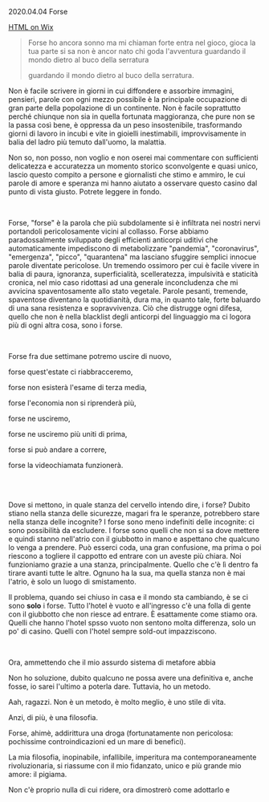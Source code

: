 2020.04.04 Forse

[HTML on Wix](https://support.wix.com/en/article/adding-html-code-to-posts-in-the-new-wix-blog)







> Forse ho ancora sonno ma mi chiaman forte
> entra nel gioco, gioca la tua parte
> si sa non è ancor nato chi goda l'avventura
> guardando il mondo dietro al buco della serratura
>
> guardando il mondo dietro al buco della serratura.

Non è facile scrivere in giorni in cui diffondere e assorbire immagini, pensieri, parole con ogni mezzo possibile è la principale occupazione di gran parte della popolazione di un continente. Non è facile soprattutto perché chiunque non sia in quella fortunata maggioranza, che pure non se la passa così bene, è oppressa da un peso insostenibile, trasformando giorni di lavoro in incubi e vite in gioielli inestimabili, improvvisamente in balia del ladro più temuto dall'uomo, la malattia.

Non so, non posso, non voglio e non oserei mai commentare con sufficienti delicatezza e accuratezza un momento storico  sconvolgente e quasi unico, lascio questo compito a persone e giornalisti che stimo e ammiro, le cui parole di amore e speranza mi hanno aiutato a osservare questo casino dal punto di vista giusto. Potrete leggere in fondo.

<br>

Forse, "forse" è la parola che più subdolamente si è infiltrata nei nostri nervi portandoli pericolosamente vicini al collasso. Forse abbiamo paradossalmente sviluppato degli efficienti anticorpi uditivi che automaticamente impediscono di metabolizzare "pandemia", "coronavirus", "emergenza", "picco", "quarantena" ma lasciano sfuggire semplici innocue parole diventate pericolose. Un tremendo ossimoro per cui è facile vivere in balia di paura, ignoranza, superficialità, scelleratezza, impulsività e staticità cronica, nel mio caso ridottasi ad una generale inconcludenza che mi avvicina spaventosamente allo stato vegetale. Parole pesanti, tremende, spaventose diventano la quotidianità, dura ma, in quanto tale, forte baluardo di una sana resistenza e sopravvivenza. Ciò che distrugge ogni difesa, quello che non è nella blacklist degli anticorpi del linguaggio ma ci logora più di ogni altra cosa, sono i forse.

<br>

Forse fra due settimane potremo uscire di nuovo,

forse quest'estate ci riabbracceremo,

forse non esisterà l'esame di terza media,

forse l'economia non si riprenderà più,

forse ne usciremo,

forse ne usciremo più uniti di prima,

forse si può andare a correre,

forse la videochiamata funzionerà.

<br>
<br>

Dove si mettono, in quale stanza del cervello intendo dire, i forse? Dubito stiano nella stanza delle sicurezze, magari fra le speranze, potrebbero stare nella stanza delle incognite? I forse sono meno indefiniti delle incognite: ci sono possibilità da escludere. I forse sono quelli che non si sa dove mettere e quindi stanno nell'atrio con il giubbotto in mano e aspettano che qualcuno lo venga a prendere. Può esserci coda, una gran confusione, ma prima o poi riescono a togliere il cappotto ed entrare con un aveste più chiara. Noi funzioniamo grazie a una stanza, principalmente. Quello che c'è lì dentro fa tirare avanti tutte le altre. Ognuno ha la sua, ma quella stanza non è mai l'atrio, è solo un luogo di smistamento.

Il problema, quando sei chiuso in casa e il mondo sta cambiando, è se ci sono **solo** i forse. Tutto l'hotel è vuoto e all'ingresso c'è una folla di gente con il giubbotto che non riesce ad entrare. È esattamente come stiamo ora. Quelli che hanno l'hotel spsso vuoto non sentono molta differenza, solo un po' di casino. Quelli con l'hotel sempre sold-out impazziscono.

<br>

Ora, ammettendo che il mio assurdo sistema di metafore abbia

Non ho soluzione, dubito qualcuno ne possa avere una definitiva e, anche fosse, io sarei l'ultimo a poterla dare.
Tuttavia, ho un metodo.

Aah, ragazzi. Non è un metodo, è molto meglio, è uno stile di vita.

Anzi, di più, è una filosofia.

Forse, ahimè, addirittura una droga (fortunatamente non pericolosa: pochissime controindicazioni ed un mare di benefici).

La mia filosofia, inopinabile, infallibile, imperitura ma contemporaneamente rivoluzionaria, si riassume con il mio fidanzato, unico e più grande mio amore: il pigiama.

Non c'è proprio nulla di cui ridere, ora dimostrerò come adottarlo e 


